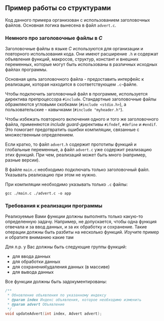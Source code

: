 ## Пример работы со структурами

Код данного примера организован с использованием заголовочных файлов. Основная логика вынесена в файл `advert.c`.

### Немного про заголовочные файлы в *C*

Заголовочные файлы в языке *C* используются для организации и повторного использования кода. Они имеют расширение `.h` и содержат объявления функций, макросов, структур, констант и внешних переменных, которые могут быть использованы в различных исходных файлах программы. 

Основная цель заголовочного файла - предоставить интерфейс к реализации, которая находится в соответствующем `.c`-файле. 

Чтобы подключить заголовочный файл в программе, используется директива препроцессора `#include`. Стандартные заголовочные файлы обрамляются угловыми скобками (`#include <stdio.h>`), а пользовательские - кавычками (`#include "myheader.h"`). 

Чтобы избежать повторного включения одного и того же заголовочного файла, применяются *include guard*-директивы `#ifndef`, `#define` и `#endif`. Это помогает предотвратить ошибки компиляции, связанные с множественным определением.

Если кратко, то файл `advert.h` содержит прототипы функций и глобальные переменные, а файл `advert.c` уже содержит реализацию этих функций. При чем, реализаций может быть много (например, разные версии).

В файле `main.c` необходимо подключать только заголовочный файл. Указывать реализацию при этом не нужно.

При компиляции необходимо указывать только `.c` файлы:

```
gcc ./main.c ./advert.c -o app
```

### Требования к реализации программы

Реализуемые Вами функции должны выполнять только какую-то определенную задачу. Например, не допускается, чтобы одна функция отвечала и за ввод данных, и за их обработку и сохранение. Такие операции должны быть разбиты на несколько функций. Изучите пример и обратите вниманию какие там

Для л.р. у Вас должны быть следующие группы функций:
- для ввода данных
- для обработки данных
- для сохранения\удаления данных (в массиве)
- для вывода данных

Все функции должны быть задокументированы:

```C
/**
 * Обновление объявления по указанному индексу
 * @param index Индекс объявления, которое необходимо изменить
 * @param advert Объявление
 */
void updateAdvert(int index, Advert advert);
```